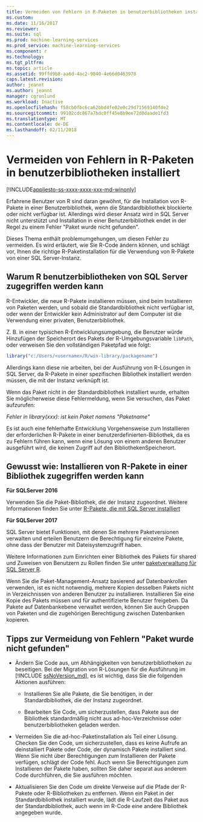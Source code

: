 ```yaml
---
title: Vermeiden von Fehlern in R-Paketen in benutzerbibliotheken installiert | Microsoft Docs
ms.custom: 
ms.date: 11/16/2017
ms.reviewer: 
ms.suite: sql
ms.prod: machine-learning-services
ms.prod_service: machine-learning-services
ms.component: r
ms.technology: 
ms.tgt_pltfrm: 
ms.topic: article
ms.assetid: 99ffd9b8-aa6d-4ac2-9840-4e66d0463978
caps.latest.revision: 
author: jeannt
ms.author: jeannt
manager: cgronlund
ms.workload: Inactive
ms.openlocfilehash: f58cb0fbc6ca62bbd4fe02e0c29d71569140fde2
ms.sourcegitcommit: 99102cdc867a7bdc0ff45e8b9ee72d0daade1fd3
ms.translationtype: MT
ms.contentlocale: de-DE
ms.lasthandoff: 02/11/2018
---
```

# <a name="avoiding-errors-on-r-packages-installed-in-user-libraries"></a>Vermeiden von Fehlern in R-Paketen in benutzerbibliotheken installiert
[!INCLUDE[appliesto-ss-xxxx-xxxx-xxx-md-winonly](../../includes/appliesto-ss-xxxx-xxxx-xxx-md-winonly.md)]

Erfahrene Benutzer von R sind daran gewöhnt, für die Installation von R-Pakete in einer Benutzerbibliothek, wenn die Standardbibliothek blockierte oder nicht verfügbar ist. Allerdings wird dieser Ansatz wird in SQL Server nicht unterstützt und Installation in einer Benutzerbibliothek endet in der Regel zu einem Fehler "Paket wurde nicht gefunden".

Dieses Thema enthält problemumgehungen, um diesen Fehler zu vermeiden. Es wird erläutert, wie Sie R-Code ändern können, und schlägt vor, Ihnen die richtige R-Paketinstallation für die Verwendung von R-Pakete von einer SQL Server-Instanz.

## <a name="why-r-user-libraries-cannot-be-accessed-from-sql-server"></a>Warum R benutzerbibliotheken von SQL Server zugegriffen werden kann

R-Entwickler, die neue R-Pakete installieren müssen, sind beim Installieren von Paketen werden, und sobald die Standardbibliothek nicht verfügbar ist, oder wenn der Entwickler kein Administrator auf dem Computer ist die Verwendung einer privaten, Benutzerbibliothek.

Z. B. in einer typischen R-Entwicklungsumgebung, die Benutzer würde Hinzufügen der Speicherort des Pakets der R-Umgebungsvariable `libPath`, oder verweisen Sie den vollständigen Paketpfad wie folgt:

```R
library("c:/Users/<username>/R/win-library/packagename")
```

Allerdings kann diese nie arbeiten, bei der Ausführung von R-Lösungen in SQL Server, da R-Pakete in einer spezifischen Bibliothek installiert werden müssen, die mit der Instanz verknüpft ist.

Wenn das Paket nicht in der Standardbibliothek installiert wurde, erhalten Sie möglicherweise diese Fehlermeldung, wenn Sie versuchen, das Paket aufzurufen:

*Fehler in library(xxx): ist kein Paket namens "Paketname"*

Es ist auch eine fehlerhafte Entwicklung Vorgehensweise zum Installieren der erforderlichen R-Pakete in einer benutzerdefinierten-Bibliothek, da es zu Fehlern führen kann, wenn eine Lösung von einem anderen Benutzer ausgeführt wird, die keinen Zugriff auf den BibliothekenSpeicherort.

## <a name="how-to-install-r-packages-to-an-accessible-library"></a>Gewusst wie: Installieren von R-Pakete in einer Bibliothek zugegriffen werden kann

**Für SQLServer 2016**

Verwenden Sie die Paket-Bibliothek, die der Instanz zugeordnet. Weitere Informationen finden Sie unter [R-Pakete, die mit SQL Server installiert](installing-and-managing-r-packages.md)

**Für SQLServer 2017**

SQL Server bietet Funktionen, mit denen Sie mehrere Paketversionen verwalten und erteilen Benutzern die Berechtigung für einzelne Pakete, ohne dass der Benutzer mit Dateisystemzugriff haben.

Weitere Informationen zum Einrichten einer Bibliothek des Pakets für shared und Zuweisen von Benutzern zu Rollen finden Sie unter [paketverwaltung für SQL Server R](r-package-management-for-sql-server-r-services.md).

Wenn Sie die Paket-Management-Ansatz basierend auf Datenbankrollen verwenden, ist es nicht notwendig, mehrere Kopien desselben Pakets nicht in Verzeichnissen von anderen Benutzer zu installieren. Installieren Sie eine Kopie des Pakets müssen und für authentifizierte Benutzer freigeben. Da Pakete auf Datenbankebene verwaltet werden, können Sie auch Gruppen von Paketen und die zugehörigen Berechtigung zwischen Datenbanken kopieren.

## <a name="tips-for-avoiding-package-not-found-errors"></a>Tipps zur Vermeidung von Fehlern "Paket wurde nicht gefunden"

+ Ändern Sie Code aus, um Abhängigkeiten von benutzerbibliotheken zu beseitigen. Bei der Migration von R-Lösungen für die Ausführung im [!INCLUDE [ssNoVersion_md](..\..\includes\ssnoversion-md.md)], es ist wichtig, dass Sie die folgenden Aktionen ausführen:

    + Installieren Sie alle Pakete, die Sie benötigen, in der Standardbibliothek, die der Instanz zugeordnet.

    + Bearbeiten Sie Code, um sicherzustellen, dass Pakete aus der Bibliothek standardmäßig nicht aus ad-hoc-Verzeichnisse oder benutzerbibliotheken geladen werden.

+ Vermeiden Sie die ad-hoc-Paketinstallation als Teil einer Lösung. Checken Sie den Code, um sicherzustellen, dass es keine Aufrufe an deinstalliert Pakete oder Code, der dynamisch Pakete installiert sind. Wenn Sie nicht über Berechtigungen zum Installieren der Pakete verfügen, schlägt der Code fehl. Auch wenn Sie Berechtigungen zum Installieren der Pakete haben, sollten Sie daher separat aus anderem Code durchführen, die Sie ausführen möchten.

+ Aktualisieren Sie den Code um direkte Verweise auf die Pfade der R-Pakete oder R-Bibliotheken zu entfernen. Wenn ein Paket in der Standardbibliothek installiert wurde, lädt die R-Laufzeit das Paket aus der Standardbibliothek, auch wenn im R-Code eine andere Bibliothek angegeben wurde.
